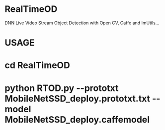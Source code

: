# RealTimeOD
DNN Live Video Stream Object Detection with Open CV, Caffe and ImUtils...
# USAGE
# cd RealTimeOD
# python RTOD.py --prototxt MobileNetSSD_deploy.prototxt.txt --model MobileNetSSD_deploy.caffemodel

